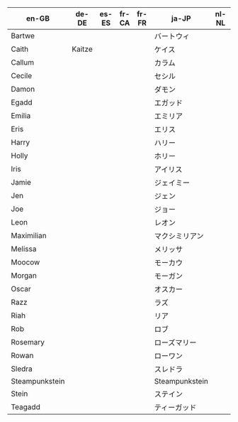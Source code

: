 | en-GB			| de-DE			| es-ES			| fr-CA			| fr-FR			| ja-JP			| nl-NL			| pt-BR			| ro-RO			| sv-SE			| tr-TR			| zh-CN			|
| ------------- | ------------- | ------------- | ------------- | ------------- | ------------- | ------------- | ------------- | ------------- | ------------- | ------------- | ------------- |
| Bartwe		|				|				|				|				| バートウィ		|				|				|				|				|				|				|
| Caith 		| Kaitze 		|				|				|				| ケイス			|				|				|				|				|				|				|
| Callum		|				|				|				|				| カラム			|				|				|				|				|				|				|
| Cecile		|				|				|				|				| セシル			|				|				|				|				|				|				|
| Damon			|				|				|				|				| ダモン			|				|				|				|				|				|				|
| Egadd			|				|				|				|				| エガッド			|				|				|				|				|				|				|
| Emilia		|				|				|				|				| エミリア			|				|				|				|				|				|				|
| Eris			|				|				|				|				| エリス			|				|				|				|				|				|				|
| Harry			|				|				|				|				| ハリー			|				|				|				|				|				|				|
| Holly			|				|				|				|				| ホリー			|				|				|				|				|				|				|
| Iris			|				|				|				|				| アイリス			|				|				|				|				|				|				|
| Jamie			|				|				|				|				| ジェイミー			|				|				|				|				|				|				|
| Jen			|				|				|				|				| ジェン			|				|				|				|				|				|				|
| Joe			|				|				|				|				| ジョー			|				|				|				|				|				|				|
| Leon			|				|				|				|				| レオン			|				|				|				|				|				|				|
| Maximilian	|				|				|				|				| マクシミリアン		|				|				|				|				|				|				|
| Melissa		|				|				|				|				| メリッサ			|				|				|				|				|				|				|
| Moocow		|				|				|				|				| モーカウ			|				|				|				|				|				|				|
| Morgan		|				|				|				|				| モーガン			|				|				|				|				|				|				|
| Oscar			|				|				|				|				| オスカー			|				|				|				|				|				|				|
| Razz			|				|				|				|				| ラズ			|				|				|				|				|				|				|
| Riah			|				|				|				|				| リア			|				|				|				|				|				|				|
| Rob			|				|				|				|				| ロブ			|				|				|				|				|				|				|
| Rosemary		|				|				|				|				| ローズマリー		|				|				|				|				|				|				|
| Rowan			|				|				|				|				| ローワン			|				|				|				|				|				|				|
| Sledra		|				|				|				|				| スレドラ			|				|				|				|				|				|				|
| Steampunkstein|				|				|				|				| Steampunkstein|				|				|				|				|				|				|
| Stein			|				|				|				|				| ステイン			|				|				|				|				|				|				|
| Teagadd		|				|				|				|				| ティーガッド		|				|				|				|				|				|				|
